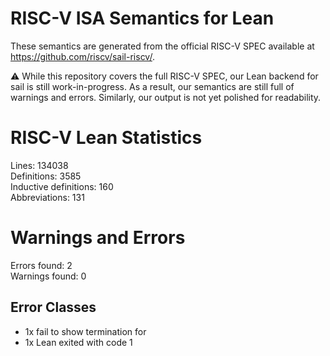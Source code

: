 # RISC-V ISA Semantics for Lean

These semantics are generated from the official RISC-V SPEC available at
https://github.com/riscv/sail-riscv/.

⚠️ While this repository covers the full RISC-V SPEC, our Lean backend for sail
is still work-in-progress. As a result, our semantics are still full of warnings
and errors. Similarly, our output is not yet polished for readability.
# RISC-V Lean Statistics

Lines: 134038  
Definitions: 3585  
Inductive definitions: 160  
Abbreviations: 131  

# Warnings and Errors

Errors found: 2  
Warnings found: 0  

## Error Classes

- 1x fail to show termination for
- 1x Lean exited with code 1
